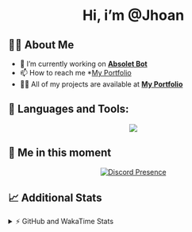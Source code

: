 <h1 align="center">Hi, i’m @Jhoan</h1>

## 🙋‍♂️ About Me

- 🔭 I’m currently working on **[Absolet Bot](https://strider.cloud)**
- 📫 How to reach me *[My Portfolio](https://jhoan.me/contact)
- 👨‍💻 All of my projects are available at **[My Portfolio](https://jhoan.me)**

## 🚀 Languages and Tools:
<p align="center">
  <a href="https://skillicons.dev">
    <img src="https://skillicons.dev/icons?i=js,ts,html,css,bootstrap,nodejs,express,vscode,neovim,vim,atom,cloudflare,git,github,discord,bots,linux,mongodb,nginx,redis,wordpress,heroku&perline=11" />
  </a>
</p>
  
## 👤 Me in this moment
<p align="center">
    <a href="https://discord.com/users/612460795124776960" target="_blank" rel="nofollow">
        <img src="https://lanyard-profile-readme.vercel.app/api/612460795124776960?idleMessage=Probably%20coding%20Absolet..." alt="Discord Presence" align="center">
    </a>
</p>

## 📈 Additional Stats
<details>
    <summary>⚡ GitHub and WakaTime Stats</summary>
    <br/>

<!--START_SECTION:waka-->
![Code Time](http://img.shields.io/badge/Code%20Time-470%20hrs%2059%20mins-blue)

**🐱 My GitHub Data** 

> 🏆 1,006 Contributions in the Year 2022
 > 
> 📦 168.6 kB Used in GitHub's Storage 
 > 
> 💼 Opted to Hire
 > 
> 📜 4 Public Repositories 
 > 
> 🔑 36 Private Repositories  
 > 
**I'm an Early 🐤** 

```text
🌞 Morning    85 commits     ██░░░░░░░░░░░░░░░░░░░░░░░   10.87% 
🌆 Daytime    344 commits    ███████████░░░░░░░░░░░░░░   43.99% 
🌃 Evening    317 commits    ██████████░░░░░░░░░░░░░░░   40.54% 
🌙 Night      36 commits     █░░░░░░░░░░░░░░░░░░░░░░░░   4.6%

```
📅 **I'm Most Productive on Saturday** 

```text
Monday       115 commits    ███░░░░░░░░░░░░░░░░░░░░░░   14.71% 
Tuesday      122 commits    ████░░░░░░░░░░░░░░░░░░░░░   15.6% 
Wednesday    131 commits    ████░░░░░░░░░░░░░░░░░░░░░   16.75% 
Thursday     76 commits     ██░░░░░░░░░░░░░░░░░░░░░░░   9.72% 
Friday       113 commits    ███░░░░░░░░░░░░░░░░░░░░░░   14.45% 
Saturday     157 commits    █████░░░░░░░░░░░░░░░░░░░░   20.08% 
Sunday       68 commits     ██░░░░░░░░░░░░░░░░░░░░░░░   8.7%

```


📊 **This Week I Spent My Time On** 

```text
⌚︎ Time Zone: America/Bogota

💬 Programming Languages: 
TypeScript               26 mins             ██████████████████░░░░░░░   73.59% 
JavaScript               8 mins              ██████░░░░░░░░░░░░░░░░░░░   25.12% 
JSON                     0 secs              ░░░░░░░░░░░░░░░░░░░░░░░░░   1.15% 
CSS                      0 secs              ░░░░░░░░░░░░░░░░░░░░░░░░░   0.14%

🔥 Editors: 
VS Code                  35 mins             █████████████████████████   100.0%

🐱‍💻 Projects: 
aoc-native               24 mins             █████████████████░░░░░░░░   68.86% 
Absolet-Bot              6 mins              ████░░░░░░░░░░░░░░░░░░░░░   17.47% 
bot                      4 mins              ███░░░░░░░░░░░░░░░░░░░░░░   13.67%

💻 Operating System: 
Linux                    35 mins             █████████████████████████   100.0%

```

**I Mostly Code in JavaScript** 

```text
JavaScript               16 repos            ████████████████░░░░░░░░░   64.0% 
Java                     3 repos             ███░░░░░░░░░░░░░░░░░░░░░░   12.0% 
TypeScript               3 repos             ███░░░░░░░░░░░░░░░░░░░░░░   12.0% 
Shell                    1 repo              █░░░░░░░░░░░░░░░░░░░░░░░░   4.0% 
CSS                      1 repo              █░░░░░░░░░░░░░░░░░░░░░░░░   4.0%

```



 Last Updated on 07/11/2022 15:43:06 UTC
<!--END_SECTION:waka-->
</details>
